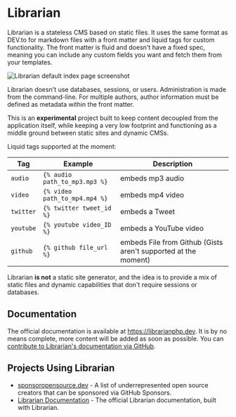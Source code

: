 # Librarian
Librarian is a stateless CMS based on static files. It uses the same format as DEV.to for markdown files with a front matter and liquid tags for custom functionality.
The front matter is fluid and doesn't have a fixed spec, meaning you can include any custom fields you want and fetch them from your templates.

![Librarian default index page screenshot](https://librarianphp.dev/img/librarian_default_page.png)

Librarian doesn't use databases, sessions, or users. Administration is made from the command-line.
For multiple authors, author information must be defined as metadata within the front matter.

This is an **experimental** project built to keep content decoupled from the application itself, while keeping a very low footprint and functioning as a middle ground between static sites and dynamic CMSs.

Liquid tags supported at the moment:

| Tag | Example | Description |
|-----|---------|-------------|
| `audio` | `{% audio path_to_mp3.mp3 %}` | embeds mp3 audio |
| `video` | `{% video path_to_mp4.mp4 %}` | embeds mp4 video |
| `twitter` | `{% twitter tweet_id %}` | embeds a Tweet |
| `youtube` | `{% youtube video_ID %}` | embeds a YouTube video |
| `github` | `{% github file_url %}` | embeds File from Github (Gists aren't supported at the moment) |

Librarian **is not** a static site generator, and the idea is to provide a mix of static files and dynamic capabilities that don't require sessions or databases.

## Documentation

The official documentation is available at https://librarianphp.dev. It is by no means complete, more content will be added as soon as possible.
You can [contribute to Librarian's documentation via GitHub](https://github.com/librarianphp/librarian-docs).

## Projects Using Librarian

- [sponsoropensource.dev](https://sponsoropensource.dev) - A list of underrepresented open source creators that can be sponsored via GitHub Sponsors.
- [Librarian Documentation](https://librarianphp.dev) - The official Librarian documentation, built with Librarian.
